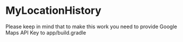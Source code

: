 # MyLocationHistory

Please keep in mind that to make this work you need to provide Google Maps API Key to app/build.gradle

